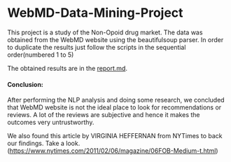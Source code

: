 # WebMD-Data-Mining-Project

This project is a study of the Non-Opoid drug market. The data was obtained from the WebMD website using the beautifulsoup parser.
In order to duplicate the results just follow the scripts in the sequential order(numbered 1 to 5)

The obtained results are in the [report.md](https://github.com/gk5894/WebMD-Data-Mining-Project/blob/master/Report.md).

#### Conclusion:
After performing the NLP analysis and doing some research, we concluded that WebMD website is not the ideal place to look for recommendations or reviews.
A lot of the reviews are subjective and hence it makes the outcomes very untrustworthy. 

We also found this article by  VIRGINIA HEFFERNAN from NYTimes to back our findings. Take a look.
(https://www.nytimes.com/2011/02/06/magazine/06FOB-Medium-t.html)



